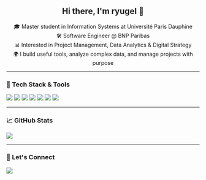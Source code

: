 <h2 align="center">Hi there, I'm ryugel 👋</h2>

<p align="center">
   🎓 Master student in Information Systems at Université Paris Dauphine <br>
   🛠️ Software Engineer  @ BNP Paribas <br>
   📊 Interested in Project Management, Data Analytics & Digital Strategy <br>
   🌍 I build useful tools, analyze complex data, and manage projects with purpose
</p>

---

### 🧰 Tech Stack & Tools

<p align="left">
   <img src="https://img.shields.io/badge/Swift-FA7343?style=for-the-badge&logo=swift&logoColor=white"/>
   <img src="https://img.shields.io/badge/SwiftUI-000000?style=for-the-badge&logo=swift&logoColor=white"/>
   <img src="https://img.shields.io/badge/Python-3776AB?style=for-the-badge&logo=python&logoColor=white"/>
   <img src="https://img.shields.io/badge/Pandas-150458?style=for-the-badge&logo=pandas&logoColor=white"/>
   <img src="https://img.shields.io/badge/Power%20BI-F2C811?style=for-the-badge&logo=powerbi&logoColor=black"/>
   <img src="https://img.shields.io/badge/Git-F05032?style=for-the-badge&logo=git&logoColor=white"/>
   <img src="https://img.shields.io/badge/Xcode-147EFB?style=for-the-badge&logo=xcode&logoColor=white"/>
</p>

---

### 📈 GitHub Stats

<p align="left"> 
   <img src="https://github-readme-stats.vercel.app/api/top-langs/?username=ryugel&theme=tokyonight&layout=compact&hide_border=false" />
</p>

---

### 💬 Let's Connect

<p align="left">
     <a href="https://stackoverflow.com/users/15105796/xiii" target="_blank">
      <img src="https://img.shields.io/badge/Stack_Overflow-FE7A16?style=for-the-badge&logo=stackoverflow&logoColor=white"/>
   </a>
</p>
